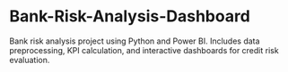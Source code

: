 # Bank-Risk-Analysis-Dashboard
Bank risk analysis project using Python and Power BI. Includes data preprocessing, KPI calculation, and interactive dashboards for credit risk evaluation.
